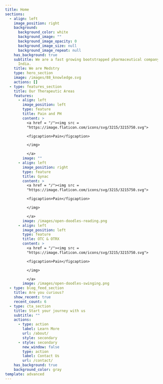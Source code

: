 ```yaml
---
title: Home
sections:
  - align: left
    image_position: right
    background:
      background_color: white
      background_image: ""
      background_image_opacity: 0
      background_image_size: null
      background_image_repeat: null
    has_background: true
    subtitle: We are a fast growing bootstrapped pharmaceutical company based out of
      India.
    title: We are Medstry
    type: hero_section
    image: /images/88_knowledge.svg
    actions: []
  - type: features_section
    title: Our Therapeutic Areas
    features:
      - align: left
        image_position: left
        type: feature
        title: Pain and PH
        content: >
          <a href = "/"><img src =
          "https://image.flaticon.com/icons/svg/3215/3215750.svg">

          <figcaption>Pain</figcaption>

          </img>

          </a>
        image: ""
      - align: left
        image_position: right
        type: feature
        title: Gynac
        content: >
          <a href = "/"><img src =
          "https://image.flaticon.com/icons/svg/3215/3215750.svg">

          <figcaption>Pain</figcaption>

          </img>

          </a>
        image: /images/open-doodles-reading.png
      - align: left
        image_position: left
        type: feature
        title: OTC & OTRX
        content: >
          <a href = "/"><img src =
          "https://image.flaticon.com/icons/svg/3215/3215750.svg">

          <figcaption>Pain</figcaption>

          </img>

          </a>
        image: /images/open-doodles-swinging.png
  - type: blog_feed_section
    title: Are you curious?
    show_recent: true
    recent_count: 6
  - type: cta_section
    title: Start your journey with us
    subtitle: ""
    actions:
      - type: action
        label: Learn More
        url: /about/
        style: secondary
      - style: secondary
        new_window: false
        type: action
        label: Contact Us
        url: /contact/
    has_background: true
    background_color: gray
template: advanced
---
```

